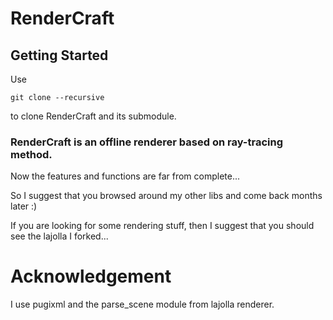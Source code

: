 # RenderCraft

## Getting Started

Use

`git clone --recursive`

to clone RenderCraft and its submodule.

### RenderCraft is an offline renderer based on ray-tracing method.

Now the features and functions are far from complete...

So I suggest that you browsed around my other libs and come back months later :)

If you are looking for some rendering stuff, then I suggest that you should see the lajolla I forked...

# Acknowledgement

I use pugixml and the parse_scene module from lajolla renderer.